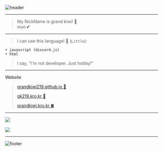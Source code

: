 ![header](https://capsule-render.vercel.app/api?type=wave&color=gradient&height=300&section=header&text=✨%20Hello%20Everyone!%20👋&fontSize=70)

- - -

> My NickName is grand kiwi! 🥝   
> oωo 💕

- - -

> I can use this language! 📖 (`Little`):

    • javascript (discord.js)
    • html

> I say, "I'm not developer. Just hobby!"

- - -

Website

> [grandkiwi219.github.io 🥝](https://grandkiwi219.github.io)   
>    
> [gk219.kro.kr 🌿](https://gk219.kro.kr)   
>    
> [grandkiwi.kro.kr 🍀](https://grandkiwi.kro.kr)

- - -

<a href="https://github.com/grandkiwi219">
    <img align="center" src="https://github-readme-stats.vercel.app/api?username=grandkiwi219&count_private=true&show_icons=true&theme=vue"/>
</a>

<br/>
<br/>

<a href="https://github.com/grandkiwi219">
    <img align="center" src="https://github-readme-stats.vercel.app/api/top-langs/?username=grandkiwi219&layout=compact"/>
</a>

- - -

![footer](https://capsule-render.vercel.app/api?type=wave&color=gradient&height=300&section=footer)
